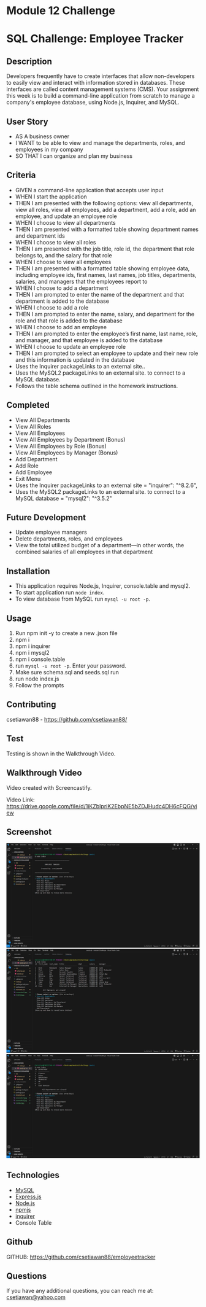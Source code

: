 # Module 12 Challenge

# SQL Challenge: Employee Tracker

## Description

Developers frequently have to create interfaces that allow non-developers to easily view and interact with information stored in databases. These interfaces are called content management systems (CMS). Your assignment this week is to build a command-line application from scratch to manage a company's employee database, using Node.js, Inquirer, and MySQL.

## User Story

- AS A business owner
- I WANT to be able to view and manage the departments, roles, and employees in my company
- SO THAT I can organize and plan my business

## Criteria

- GIVEN a command-line application that accepts user input
- WHEN I start the application
- THEN I am presented with the following options: view all departments, view all roles, view all employees, add a department, add a role, add an employee, and update an employee role
- WHEN I choose to view all departments
- THEN I am presented with a formatted table showing department names and department ids
- WHEN I choose to view all roles
- THEN I am presented with the job title, role id, the department that role belongs to, and the salary for that role
- WHEN I choose to view all employees
- THEN I am presented with a formatted table showing employee data, including employee ids, first names, last names, job titles, departments, salaries, and managers that the employees report to
- WHEN I choose to add a department
- THEN I am prompted to enter the name of the department and that department is added to the database
- WHEN I choose to add a role
- THEN I am prompted to enter the name, salary, and department for the role and that role is added to the database
- WHEN I choose to add an employee
- THEN I am prompted to enter the employee’s first name, last name, role, and manager, and that employee is added to the database
- WHEN I choose to update an employee role
- THEN I am prompted to select an employee to update and their new role and this information is updated in the database
- Uses the Inquirer packageLinks to an external site..
- Uses the MySQL2 packageLinks to an external site. to connect to a MySQL database.
- Follows the table schema outlined in the homework instructions.

## Completed

- View All Departments
- View All Roles
- View All Employees
- View All Employees by Department (Bonus)
- View All Employees by Role (Bonus)
- View All Employees by Manager (Bonus)
- Add Department
- Add Role
- Add Employee
- Exit Menu
- Uses the Inquirer packageLinks to an external site = "inquirer": "^8.2.6",
- Uses the MySQL2 packageLinks to an external site. to connect to a MySQL database = "mysql2": "^3.5.2"

## Future Development

- Update employee managers
- Delete departments, roles, and employees
- View the total utilized budget of a department—in other words, the combined salaries of all employees in that department

## Installation

- This application requires Node.js, Inquirer, console.table and mysql2.
- To start application run `node index`.
- To view database from MySQL run `mysql -u root -p`.

## Usage

1. Run npm init -y to create a new .json file
2. npm i
3. npm i inquirer
4. npm i mysql2
5. npm i console.table
6. run `mysql -u root -p`. Enter your password.
7. Make sure schema.sql and seeds.sql run
8. run node index.js
9. Follow the prompts

## Contributing

csetiawan88 - https://github.com/csetiawan88/

## Test

Testing is shown in the Walkthrough Video.

## Walkthrough Video

Video created with Screencastify.

Video Link: https://drive.google.com/file/d/1iKZbIpriK2EbpNE5bZDJHudc4DH6cFQG/view

## Screenshot

![Employee Tracker](screenshot1.jpg)
![Employee Tracker](screenshot2.jpg)
![Employee Tracker](screenshot3.jpg)

## Technologies

- [MySQL](https://www.mysql.com/)
- [Express.js](https://expressjs.com/)
- [Node.js](https://nodejs.org/en/)
- [npmjs](https://docs.npmjs.com/)
- [inquirer](https://www.npmjs.com/package/inquirer)
- Console Table

## Github

GITHUB: https://github.com/csetiawan88/employeetracker

## Questions

If you have any additional questions, you can reach me at:
csetiawan@yahoo.com
